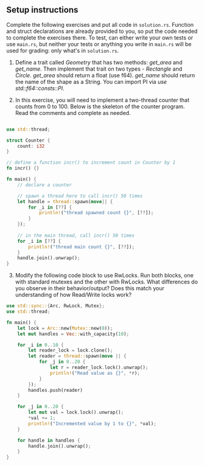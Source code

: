 ## Setup instructions
Complete the following exercises and put all code in ```solution.rs```. Function and struct declarations are already provided to you, so put the code needed to complete the exercises there. To test, can either write your own tests or use ```main.rs```, but neither your tests or anything you write in ```main.rs``` will be used for grading: only what's in ```solution.rs```.

1. Define a trait called *Geometry* that has two methods: *get_area* and *get_name*. Then implement that trait on two types - *Rectangle* and *Circle*. *get_area* should return a float (use f64). *get_name* should return the name of the shape as a String. You can import PI via *use std::f64::consts::PI*. 

2. In this exercise, you will need to implement a two-thread counter that counts from 0 to 100. Below is the skeleton of the counter program. Read the comments and complete as needed.

```rust

use std::thread;

struct Counter {
    count: i32
}

// define a function incr() to increment count in Counter by 1
fn incr() {}

fn main() {
    // declare a counter

    // spawn a thread here to call incr() 50 times
    let handle = thread::spawn(move|| {
        for _i in [??] {
            println!("thread spawned count {}", [??]);
        }
    });
   
    // in the main thread, call incr() 50 times
    for _i in [??] {
        println!("thread main count {}", [??]);
    }
    handle.join().unwrap();
}
```

3. Modify the following code block to use RwLocks. Run both blocks, one with standard mutexes and the other with RwLocks. What differences do you observe in their behavior/output? Does this match your understanding of how Read/Write locks work?

```rust
use std::sync::{Arc, RwLock, Mutex};
use std::thread;

fn main() {
    let lock = Arc::new(Mutex::new(0));
    let mut handles = Vec::with_capacity(10);

    for _i in 0..10 {
        let reader_lock = lock.clone();
        let reader = thread::spawn(move || {
            for _j in 0..20 {
                let r = reader_lock.lock().unwrap();
                println!("Read value as {}", *r);
            }
        });
        handles.push(reader)
    }

    for _j in 0..20 {
        let mut val = lock.lock().unwrap();
        *val += 1;
        println!("Incremented value by 1 to {}", *val);
    }

    for handle in handles {
        handle.join().unwrap();
    }
}
```
